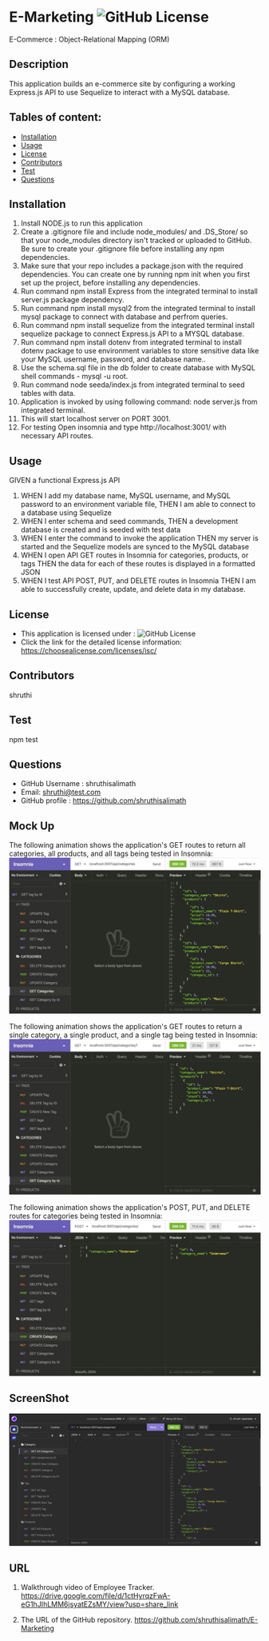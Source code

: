 # E-Marketing ![GitHub License](https://shields.io/badge/license-ISC-brightgreen)
E-Commerce : Object-Relational Mapping (ORM)
## Description
  This application builds an e-commerce site by configuring a working Express.js API to use Sequelize to interact with a MySQL database.

## Tables of content:
  * [Installation](#installation)
  * [Usage](#usage)
  * [License](#license)
  * [Contributors](#contributors)
  * [Test](#test)
  * [Questions](#questions)

## Installation

1. Install NODE.js to run this application
2. Create a .gitignore file and include node_modules/ and .DS_Store/ so that your node_modules directory isn't tracked or uploaded to GitHub. Be sure to create your .gitignore file before installing any npm dependencies.
3. Make sure that your repo includes a package.json with the required dependencies. You can create one by running npm init when you first set up the project, before installing any dependencies.
4. Run command npm install Express from the integrated terminal to install server.js package dependency.
5. Run command  npm install mysql2 from the integrated terminal to install mysql package to connect with database and perfrom queries.
6. Run command npm install sequelize from the integrated terminal install sequelize package to connect Express.js API to a MYSQL database.
7. Run command npm install dotenv from integrated terminal to install dotenv package to use environment variables to store sensitive data like your MySQL username, password, and database name..
8. Use the schema.sql file in the db folder to create  database with MySQL shell commands -  mysql -u root.  
9. Run command node seeda/index.js from integrated terminal to seed tables with data.
10. Application is invoked by using following command: node server.js from integrated terminal.
11. This will start localhost server on PORT 3001.
12. For testing Open insomnia and type http://localhost:3001/ with necessary API routes.


## Usage 
   GIVEN a functional Express.js API
1. WHEN I add my database name, MySQL username, and MySQL password to an environment variable file,
  THEN I am able to connect to a database using Sequelize
2. WHEN I enter schema and seed commands,
  THEN a development database is created and is seeded with test data
3. WHEN I enter the command to invoke the application
  THEN my server is started and the Sequelize models are synced to the MySQL database
4. WHEN I open API GET routes in Insomnia for categories, products, or tags
  THEN the data for each of these routes is displayed in a formatted JSON
5. WHEN I test API POST, PUT, and DELETE routes in Insomnia
  THEN I am able to successfully create, update, and delete data in my database.


## License  
* This application is licensed under : ![GitHub License](https://shields.io/badge/license-ISC-brightgreen)
* Click the link for the detailed license information: https://choosealicense.com/licenses/isc/

## Contributors
shruthi

## Test
npm test


## Questions
  * GitHub Username : shruthisalimath
  * Email: shruthi@test.com
  * GitHub profile : https://github.com/shruthisalimath 


## Mock Up
   The following animation shows the application's GET routes to return all categories, all products, and all tags being tested in Insomnia:
![E-Commerce/ORM](./Assets/13-orm-homework-demo-01.gif)
   
   The following animation shows the application's GET routes to return a single category, a single product, and a single tag being tested in Insomnia:    
![E-Commerce/ORM](./Assets/13-orm-homework-demo-02.gif)

   The following animation shows the application's POST, PUT, and DELETE routes for categories being tested in Insomnia:
![E-Commerce/ORM](./Assets/13-orm-homework-demo-03.gif)
   

## ScreenShot
![E-Commerce/ORM](./Assets/Screen-shot-E-commerce.png)

## URL
1. Walkthrough video of Employee Tracker.
https://drive.google.com/file/d/1ctHyrqzFwA-eG1hJIhLMM6jsyatEZsMY/view?usp=share_link
  
2. The URL of the GitHub repository.
  https://github.com/shruthisalimath/E-Marketing

